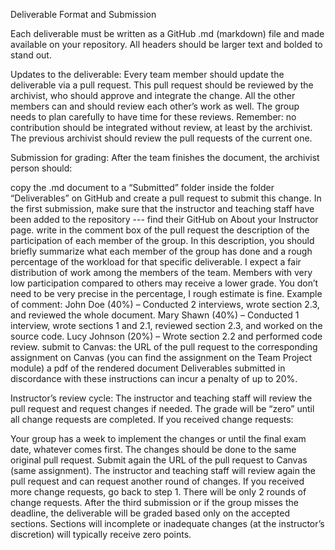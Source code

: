 Deliverable Format and Submission

Each deliverable must be written as a GitHub .md (markdown) file and made available on your repository. All headers should be larger text and bolded to stand out.

Updates to the deliverable: Every team member should update the deliverable via a pull request. This pull request should be reviewed by the archivist, who should approve and integrate the change. All the other members can and should review each other’s work as well. The group needs to plan carefully to have time for these reviews. Remember: no contribution should be integrated without review, at least by the archivist. The previous archivist should review the pull requests of the current one.

Submission for grading: After the team finishes the document, the archivist person should: 

copy the .md document to a “Submitted” folder inside the folder “Deliverables” on GitHub and create a pull request to submit this change.
In the first submission, make sure that the instructor and teaching staff have been added to the repository --- find their GitHub on About your Instructor page.
write in the comment box of the pull request the description of the participation of each member of the group. In this description, you should briefly summarize what each member of the group has done and a rough percentage of the workload for that specific deliverable. I expect a fair distribution of work among the members of the team. Members with very low participation compared to others may receive a lower grade. You don’t need to be very precise in the percentage, I rough estimate is fine. Example of comment:
John Doe (40%) – Conducted 2 interviews, wrote section 2.3, and reviewed the whole document.
Mary Shawn (40%) – Conducted 1 interview, wrote sections 1 and 2.1, reviewed section 2.3, and worked on the source code.
Lucy Johnson (20%) – Wrote section 2.2 and performed code review.
submit to Canvas:
the URL of the pull request to the corresponding assignment on Canvas (you can find the assignment on the Team Project module)
a pdf of the rendered document
Deliverables submitted in discordance with these instructions can incur a penalty of up to 20%.

Instructor’s review cycle: The instructor and teaching staff will review the pull request and request changes if needed. The grade will be “zero” until all change requests are completed. If you received change requests: 

Your group has a week to implement the changes or until the final exam date, whatever comes first. The changes should be done to the same original pull request.
Submit again the URL of the pull request to Canvas (same assignment).
The instructor and teaching staff will review again the pull request and can request another round of changes. If you received more change requests, go back to step 1. 
There will be only 2 rounds of change requests. After the third submission or if the group misses the deadline, the deliverable will be graded based only on the accepted sections. Sections will incomplete or inadequate changes (at the instructor’s discretion) will typically receive zero points. 